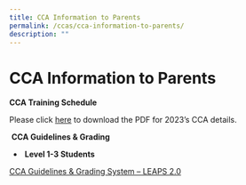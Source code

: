 ```yaml
---
title: CCA Information to Parents
permalink: /ccas/cca-information-to-parents/
description: ""
---
```

# CCA Information to Parents

**CCA Training Schedule**

Please click [here](/files/CCAs/cca-calendar_2023-as-of-2-jan.pdf) to download the PDF for 2023’s CCA details.

 **CCA Guidelines & Grading**

*    **Level 1-3 Students**

[CCA Guidelines & Grading System – LEAPS 2.0](https://tanjongkatongsec.moe.edu.sg/wp-content/uploads/2016/12/2-LEAPS-2.0.pdf)